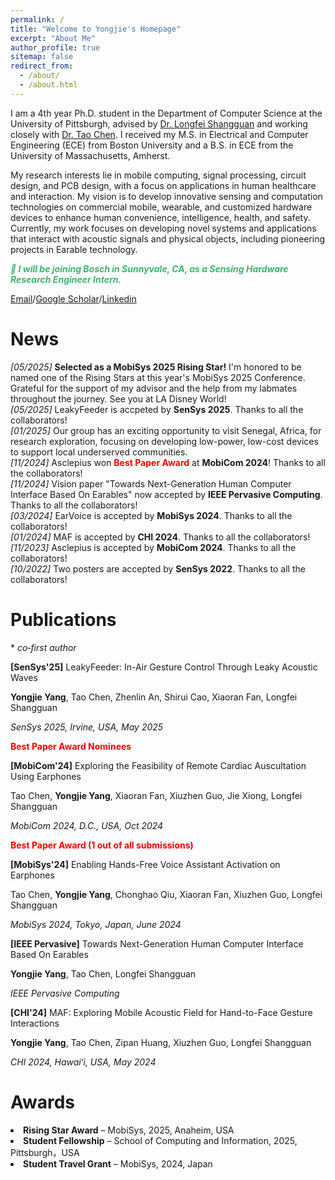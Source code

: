 ```yaml
---
permalink: /
title: "Welcome to Yongjie's Homepage"
excerpt: "About Me"
author_profile: true
sitemap: false
redirect_from: 
  - /about/
  - /about.html
---
```



I am a 4th year Ph.D. student in the Department of Computer Science at the University of Pittsburgh, advised by [Dr. Longfei Shangguan](https://shanggdlk.github.io/) and working closely with [Dr. Tao Chen](https://tachen-cs.github.io/).  I received my M.S. in Electrical and Computer Engineering (ECE) from Boston University and a B.S. in ECE from the University of Massachusetts, Amherst.

My research interests lie in mobile computing, signal processing, circuit design, and PCB design, with a focus on applications in human healthcare and interaction. My vision is to develop innovative sensing and computation technologies on commercial mobile, wearable, and customized hardware devices to enhance human convenience, intelligence, health, and safety. Currently, my work focuses on developing novel systems and applications that interact with acoustic signals and physical objects, including pioneering projects in Earable technology.

 
<p style="color: MediumSeaGreen; font-style: italic; font-weight: bold;">
  🚀 I will be joining Bosch in Sunnyvale, CA, as a Sensing Hardware Research Engineer Intern.
</p>


[Email](yoy28@pitt.edu)/[Google Scholar](https://scholar.google.com/citations?user=EPop_bEAAAAJ&hl=en)/[Linkedin](https://www.linkedin.com/in/yongjie-yang-60b427183/)

News
======
_[05/2025]_ **Selected as a MobiSys 2025 Rising Star!** I'm honored to be named one of the Rising Stars at this year's MobiSys 2025 Conference. Grateful for the support of my advisor and the help from my labmates throughout the journey. See you at LA Disney World!\
_[05/2025]_ LeakyFeeder is accpeted by **SenSys 2025**. Thanks to all the collaborators!\
_[01/2025]_ Our group has an exciting opportunity to visit Senegal, Africa, for research exploration, focusing on developing low-power, low-cost devices to support local underserved communities.\
_[11/2024]_ Asclepius won <span style="color: red; font-weight: bold;">Best Paper Award</span> at **MobiCom 2024**! Thanks to all the collaborators!\
_[11/2024]_ Vision paper "Towards Next-Generation Human Computer Interface Based On Earables" now accepted by **IEEE Pervasive Computing**. Thanks to all the collaborators!\
_[03/2024]_ EarVoice is accepted by **MobiSys 2024**. Thanks to all the collaborators!\
_[01/2024]_ MAF is accepted by **CHI 2024**. Thanks to all the collaborators!\
_[11/2023]_ Asclepius is accepted by **MobiCom 2024**. Thanks to all the collaborators!\
_[10/2022]_ Two posters are accepted by **SenSys 2022**. Thanks to all the collaborators!

Publications
======

\* *co‑first author*

<p><strong>[SenSys'25]</strong> LeakyFeeder: In-Air Gesture Control Through Leaky Acoustic Waves</p>
<p><strong>Yongjie Yang</strong>, Tao Chen, Zhenlin An, Shirui Cao, Xiaoran Fan, Longfei Shangguan</p>
<p><em>SenSys 2025, Irvine, USA, May 2025</em></p>
<p><span style="color: red; font-weight: bold;">Best Paper Award Nominees</span></p>

<p><strong>[MobiCom'24]</strong> Exploring the Feasibility of Remote Cardiac Auscultation Using Earphones</p>
<p>Tao Chen, <strong>Yongjie Yang</strong>, Xiaoran Fan, Xiuzhen Guo, Jie Xiong, Longfei Shangguan</p>
<p><em>MobiCom 2024, D.C., USA, Oct 2024</em></p>
<p><span style="color: red; font-weight: bold;">Best Paper Award (1 out of all submissions)</span></p>

<p><strong>[MobiSys'24]</strong> Enabling Hands-Free Voice Assistant Activation on Earphones</p>
<p>Tao Chen, <strong>Yongjie Yang</strong>, Chonghao Qiu, Xiaoran Fan, Xiuzhen Guo, Longfei Shangguan</p>
<p><em>MobiSys 2024, Tokyo, Japan, June 2024</em></p>

<p><strong>[IEEE Pervasive]</strong> Towards Next-Generation Human Computer Interface Based On Earables</p>
<p><strong>Yongjie Yang</strong>, Tao Chen, Longfei Shangguan</p>
<p><em>IEEE Pervasive Computing</em></p>

<p><strong>[CHI'24]</strong> MAF: Exploring Mobile Acoustic Field for Hand-to-Face Gesture Interactions</p>
<p><strong>Yongjie Yang</strong>, Tao Chen, Zipan Huang, Xiuzhen Guo, Longfei Shangguan</p>
<p><em>CHI 2024, Hawaiʻi, USA, May 2024</em></p>


Awards
======
  <li><strong>Rising Star Award</strong> – MobiSys, 2025, Anaheim, USA</li>
  <li><strong>Student Fellowship</strong> – School of Computing and Information, 2025, Pittsburgh，USA</li>
  <li><strong>Student Travel Grant</strong> – MobiSys, 2024, Japan</li>
  

